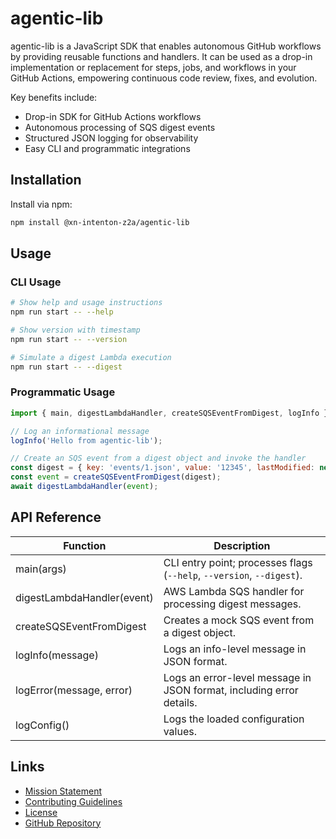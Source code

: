 # agentic-lib

agentic-lib is a JavaScript SDK that enables autonomous GitHub workflows by providing reusable functions and handlers. It can be used as a drop-in implementation or replacement for steps, jobs, and workflows in your GitHub Actions, empowering continuous code review, fixes, and evolution.

Key benefits include:

- Drop-in SDK for GitHub Actions workflows
- Autonomous processing of SQS digest events
- Structured JSON logging for observability
- Easy CLI and programmatic integrations

## Installation

Install via npm:

```bash
npm install @xn-intenton-z2a/agentic-lib
```

## Usage

### CLI Usage

```bash
# Show help and usage instructions
npm run start -- --help

# Show version with timestamp
npm run start -- --version

# Simulate a digest Lambda execution
npm run start -- --digest
```

### Programmatic Usage

```js
import { main, digestLambdaHandler, createSQSEventFromDigest, logInfo } from 'agentic-lib';

// Log an informational message
logInfo('Hello from agentic-lib');

// Create an SQS event from a digest object and invoke the handler
const digest = { key: 'events/1.json', value: '12345', lastModified: new Date().toISOString() };
const event = createSQSEventFromDigest(digest);
await digestLambdaHandler(event);
```

## API Reference

| Function                   | Description                                                                 |
|----------------------------|-----------------------------------------------------------------------------|
| main(args)                 | CLI entry point; processes flags (`--help`, `--version`, `--digest`).       |
| digestLambdaHandler(event) | AWS Lambda SQS handler for processing digest messages.                       |
| createSQSEventFromDigest   | Creates a mock SQS event from a digest object.                              |
| logInfo(message)           | Logs an info-level message in JSON format.                                   |
| logError(message, error)   | Logs an error-level message in JSON format, including error details.         |
| logConfig()                | Logs the loaded configuration values.                                        |

## Links

- [Mission Statement](https://github.com/xn-intenton-z2a/agentic-lib/blob/main/MISSION.md)
- [Contributing Guidelines](https://github.com/xn-intenton-z2a/agentic-lib/blob/main/CONTRIBUTING.md)
- [License](https://github.com/xn-intenton-z2a/agentic-lib/blob/main/LICENSE.md)
- [GitHub Repository](https://github.com/xn-intenton-z2a/agentic-lib)
